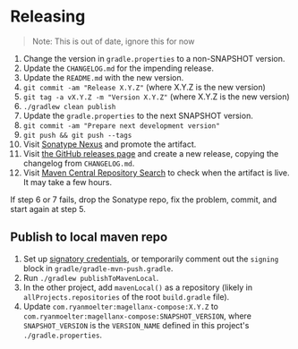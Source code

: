 # Releasing

> Note: This is out of date, ignore this for now

1. Change the version in `gradle.properties` to a non-SNAPSHOT version.
2. Update the `CHANGELOG.md` for the impending release.
3. Update the `README.md` with the new version.
4. `git commit -am "Release X.Y.Z"` (where X.Y.Z is the new version)
5. `git tag -a vX.Y.Z -m "Version X.Y.Z"` (where X.Y.Z is the new version)
6. `./gradlew clean publish`
7. Update the `gradle.properties` to the next SNAPSHOT version.
8. `git commit -am "Prepare next development version"`
9. `git push && git push --tags`
10. Visit [Sonatype Nexus](https://oss.sonatype.org/) and promote the artifact.
11. Visit [the GitHub releases page](https://github.com/ryanmoelter/magellan-x/releases) and create a new release, copying the changelog from `CHANGELOG.md`.
12. Visit [Maven Central Repository Search](https://search.maven.org/search?q=magellan) to check when the artifact is live. It may take a few hours.

If step 6 or 7 fails, drop the Sonatype repo, fix the problem, commit, and start again at step 5.

## Publish to local maven repo

1. Set up [signatory credentials](https://docs.gradle.org/current/userguide/signing_plugin.html#sec:signatory_credentials), or temporarily comment out the `signing` block in `gradle/gradle-mvn-push.gradle`.
2. Run `./gradlew publishToMavenLocal`.
3. In the other project, add `mavenLocal()` as a repository (likely in `allProjects.repositories` of the root `build.gradle` file).
4. Update `com.ryanmoelter:magellanx-compose:X.Y.Z` to `com.ryanmoelter:magellanx-compose:SNAPSHOT_VERSION`, where `SNAPSHOT_VERSION` is the `VERSION_NAME` defined in this project's `./gradle.properties`.
